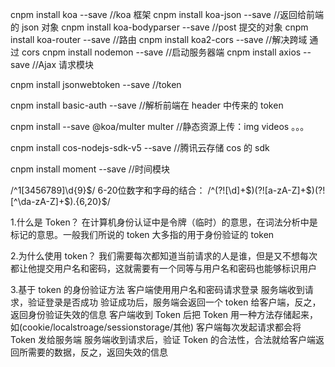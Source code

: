 <!-- 本地环境需要安装node环境  cnpm需要单独的配置好 -->

<!-- 安装cors环境 -->

cnpm install koa --save //koa 框架
cnpm install koa-json --save //返回给前端的 json 对象
cnpm install koa-bodyparser --save //post 提交的对象
cnpm install koa-router --save //路由
cnpm install koa2-cors --save //解决跨域 通过 cors
cnpm install nodemon --save //启动服务器端
cnpm install axios --save //Ajax 请求模块

<!-- jsonwebtoken -->

cnpm install jsonwebtoken --save //token

<!-- basic-auth -->

cnpm install basic-auth --save //解析前端在 header 中传来的 token

cnpm install --save @koa/multer multer //静态资源上传：img videos 。。。

cnpm install cos-nodejs-sdk-v5 --save //腾讯云存储 cos 的 sdk

cnpm install moment --save //时间模块

<!-- 正则表达式 -->

/^1[3456789]\d{9}$/
6-20位数字和字母的结合：
/^(?![\d]+$)(?![a-zA-Z]+$)(?![^\da-zA-Z]+$).{6,20}$/

1.什么是 Token？
在计算机身份认证中是令牌（临时）的意思，在词法分析中是标记的意思。一般我们所说的 token 大多指的用于身份验证的 token

2.为什么使用 token？
我们需要每次都知道当前请求的人是谁，但是又不想每次都让他提交用户名和密码，这就需要有一个同等与用户名和密码也能够标识用户

3.基于 token 的身份验证方法
客户端使用用户名和密码请求登录
服务端收到请求，验证登录是否成功
验证成功后，服务端会返回一个 token 给客户端，反之，返回身份验证失效的信息
客户端收到 Token 后把 Token 用一种方法存储起来，如(cookie/localstroage/sessionstorage/其他)
客户端每次发起请求都会将 Token 发给服务端
服务端收到请求后，验证 Token 的合法性，合法就给客户端返回所需要的数据，反之，返回失效的信息
